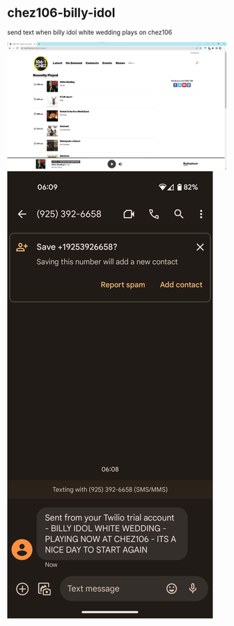 # chez106-billy-idol
send text when billy idol white wedding plays on chez106

![CHEZ106 Desktop Recently Played Billy Idol](docs/chez106-billy-cropped.png)
![Twilio Phone SMS Message](docs/phone-sms-message.jpg)